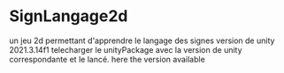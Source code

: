# SignLangage2d
un jeu 2d permettant d'apprendre le langage des signes
version de unity 2021.3.14f1
 telecharger le unityPackage avec la version de unity correspondante et le lancé.
 here the version available
